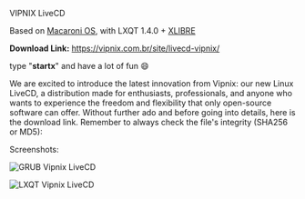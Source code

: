 VIPNIX LiveCD

Based on [Macaroni OS](https://www.macaronios.org), with LXQT 1.4.0 + [XLIBRE](https://github.com/X11Libre/xserver)

**Download Link:** <https://vipnix.com.br/site/livecd-vipnix/>

type "**startx**" and have a lot of fun 😄

We are excited to introduce the latest innovation from Vipnix: our new Linux LiveCD, a distribution made for enthusiasts, professionals, and anyone who wants to experience the freedom and flexibility that only open-source software can offer. Without further ado and before going into details, here is the download link. Remember to always check the file's integrity (SHA256 or MD5):

Screenshots:

![GRUB Vipnix LiveCD](screenshots/grub-vipnix-livecd.jpg)

![LXQT Vipnix LiveCD](screenshots/lxqt-vipnix-livecd-macaronios.png)

